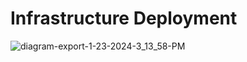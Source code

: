 # Infrastructure Deployment
![diagram-export-1-23-2024-3_13_58-PM](https://github.com/fbisceglia02/AzureOps/assets/120172848/07639af4-f16d-40f4-9ef7-b0a00a4e692f)
